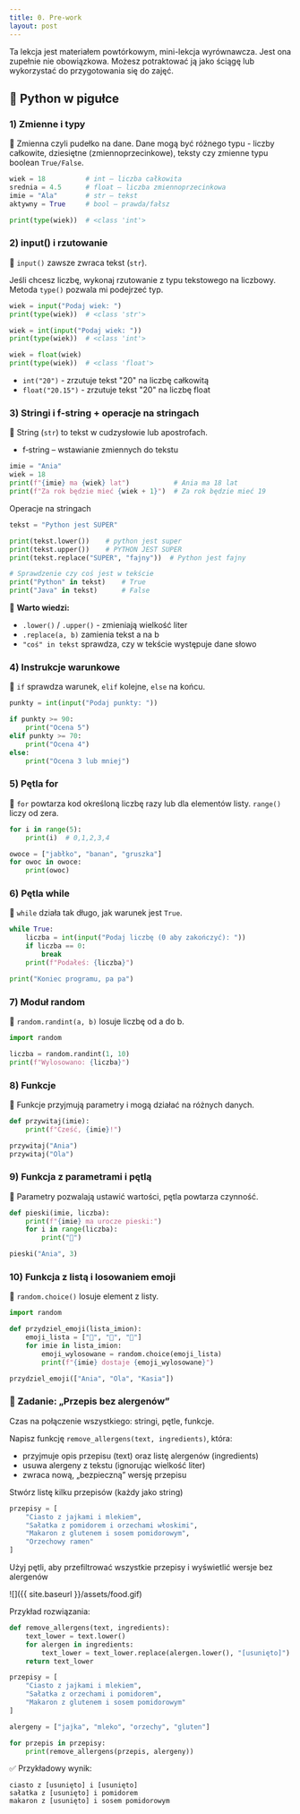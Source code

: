 ```yaml
---
title: 0. Pre-work
layout: post
---
```


Ta lekcja jest materiałem powtórkowym, mini-lekcja wyrównawcza. Jest ona zupełnie nie obowiązkowa. Możesz potraktować ją jako ściągę lub wykorzystać do przygotowania się do zajęć. 

## 🐍 Python w pigułce

### 1) Zmienne i typy
📌 Zmienna czyli pudełko na dane. Dane mogą być różnego typu - liczby całkowite, dziesiętne (zmiennoprzecinkowe), teksty czy zmienne typu boolean `True/False`.

```python
wiek = 18          # int – liczba całkowita
srednia = 4.5      # float – liczba zmiennoprzecinkowa
imie = "Ala"       # str – tekst
aktywny = True     # bool – prawda/fałsz

print(type(wiek))  # <class 'int'>
```

### 2) input() i rzutowanie

📌 `input()` zawsze zwraca tekst (`str`).

Jeśli chcesz liczbę, wykonaj rzutowanie z typu tekstowego na liczbowy.
Metoda `type()` pozwala mi podejrzeć typ.

```python
wiek = input("Podaj wiek: ")
print(type(wiek))  # <class 'str'>

wiek = int(input("Podaj wiek: "))
print(type(wiek))  # <class 'int'>

wiek = float(wiek)  
print(type(wiek))  # <class 'float'>
```

- `int("20")` - zrzutuje tekst "20" na liczbę całkowitą
- `float("20.15")`  - zrzutuje tekst "20" na liczbę float

### 3) Stringi i f‑string + operacje na stringach
📌 String (`str`) to tekst w cudzysłowie lub apostrofach.

- f‑string – wstawianie zmiennych do tekstu

```python
imie = "Ania"
wiek = 18
print(f"{imie} ma {wiek} lat")           # Ania ma 18 lat
print(f"Za rok będzie mieć {wiek + 1}")  # Za rok będzie mieć 19
```

Operacje na stringach
```python
tekst = "Python jest SUPER"

print(tekst.lower())    # python jest super
print(tekst.upper())    # PYTHON JEST SUPER
print(tekst.replace("SUPER", "fajny"))  # Python jest fajny

# Sprawdzenie czy coś jest w tekście
print("Python" in tekst)    # True
print("Java" in tekst)      # False
```

📌 **Warto wiedzi:**

- `.lower()` / `.upper()` - zmieniają wielkość liter
- `.replace(a, b)` zamienia tekst a na b
- `"coś" in tekst` sprawdza, czy w tekście występuje dane słowo

### 4) Instrukcje warunkowe
📌 `if` sprawdza warunek, `elif` kolejne, `else` na końcu.

```python
punkty = int(input("Podaj punkty: "))

if punkty >= 90:
    print("Ocena 5")
elif punkty >= 70:
    print("Ocena 4")
else:
    print("Ocena 3 lub mniej")
```

### 5) Pętla for

📌 `for` powtarza kod określoną liczbę razy lub dla elementów listy.
`range()` liczy od zera.

```python
for i in range(5):
    print(i)  # 0,1,2,3,4

owoce = ["jabłko", "banan", "gruszka"]
for owoc in owoce:
    print(owoc)
```

### 6) Pętla while
📌 `while` działa tak długo, jak warunek jest `True`.

```python
while True:
    liczba = int(input("Podaj liczbę (0 aby zakończyć): "))
    if liczba == 0:
        break
    print(f"Podałeś: {liczba}")

print("Koniec programu, pa pa")
```

### 7) Moduł random
📌 `random.randint(a, b)` losuje liczbę od a do b.

```python
import random

liczba = random.randint(1, 10)
print(f"Wylosowano: {liczba}")
```

### 8) Funkcje
📌 Funkcje przyjmują parametry i mogą działać na różnych danych.

```python
def przywitaj(imie):
    print(f"Cześć, {imie}!")

przywitaj("Ania")
przywitaj("Ola")
```

### 9) Funkcja z parametrami i pętlą
📌 Parametry pozwalają ustawić wartości, pętla powtarza czynność.

```python
def pieski(imie, liczba):
    print(f"{imie} ma urocze pieski:")
    for i in range(liczba):
        print("🐶")

pieski("Ania", 3)
```

### 10) Funkcja z listą i losowaniem emoji
📌 `random.choice()` losuje element z listy.

```python
import random

def przydziel_emoji(lista_imion):
    emoji_lista = ["🐶", "🐷", "🐸"]
    for imie in lista_imion:
        emoji_wylosowane = random.choice(emoji_lista)
        print(f"{imie} dostaje {emoji_wylosowane}")

przydziel_emoji(["Ania", "Ola", "Kasia"])
```

### 📌 Zadanie: „Przepis bez alergenów”

Czas na połączenie wszystkiego: stringi, pętle, funkcje.

Napisz funkcję `remove_allergens(text, ingredients)`, która:
- przyjmuje opis przepisu (text) oraz listę alergenów (ingredients)
- usuwa alergeny z tekstu (ignorując wielkość liter)
- zwraca nową, „bezpieczną” wersję przepisu

Stwórz listę kilku przepisów (każdy jako string)

```python
przepisy = [
    "Ciasto z jajkami i mlekiem",
    "Sałatka z pomidorem i orzechami włoskimi",
    "Makaron z glutenem i sosem pomidorowym",
    "Orzechowy ramen"
]

```

Użyj pętli, aby przefiltrować wszystkie przepisy i wyświetlić wersje bez alergenów

![]({{ site.baseurl }}/assets/food.gif)

Przykład rozwiązania:

```python
def remove_allergens(text, ingredients):
    text_lower = text.lower()
    for alergen in ingredients:
        text_lower = text_lower.replace(alergen.lower(), "[usunięto]")
    return text_lower

przepisy = [
    "Ciasto z jajkami i mlekiem",
    "Sałatka z orzechami i pomidorem",
    "Makaron z glutenem i sosem pomidorowym"
]

alergeny = ["jajka", "mleko", "orzechy", "gluten"]

for przepis in przepisy:
    print(remove_allergens(przepis, alergeny))

```

✅ Przykładowy wynik:

```
ciasto z [usunięto] i [usunięto]
sałatka z [usunięto] i pomidorem
makaron z [usunięto] i sosem pomidorowym
```
